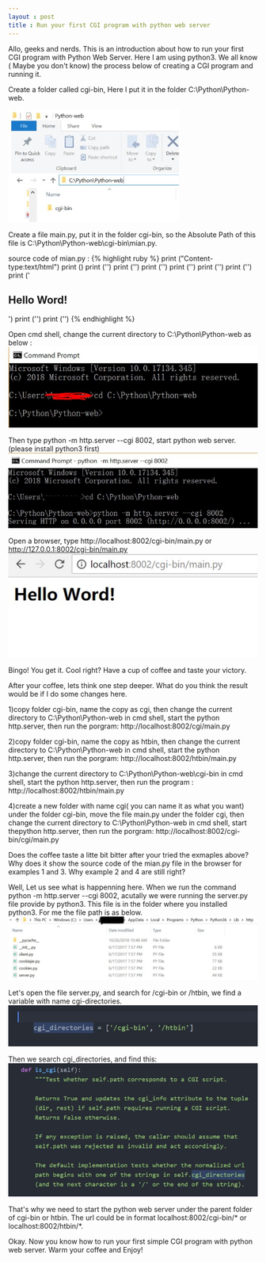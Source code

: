 ```yaml
---
layout : post
title : Run your first CGI program with python web server
---
```

Allo, geeks and nerds. This is an introduction about how to run your
first CGI program with Python Web Server. Here I am using python3.
We all know ( Maybe you don't know) the process below of creating a
CGI program and running it.

Create a folder called cgi-bin,  Here I put
it in the folder C:\Python\Python-web.

![](/assets/images/2018-12-18/1-1.jpg)

Create a file main.py, put it in the folder
cgi-bin, so the Absolute Path of this file is
C:\Python\Python-web\cgi-bin\mian.py.

source code of mian.py :
{% highlight ruby %}
print ("Content-type:text/html")
print ()
print ('<html>')
print ('<head>')
print ('<meta charset="utf-8">')
print ('<title>Hello Word - my first CGI Program</title>')
print ('</head>')
print ('<body>')
print ('<h2>Hello Word!</h2>')
print ('</body>')
print ('</html>')
{% endhighlight %}

Open cmd shell, change the current directory to
C:\Python\Python-web as below :
![](/assets/images/2018-12-18/1-2.jpg)

Then type python -m http.server --cgi 8002, start python web server.
(please install python3 first)
![](/assets/images/2018-12-18/1-3.jpg)

Open a browser, type http://localhost:8002/cgi-bin/main.py
or http://127.0.0.1:8002/cgi-bin/main.py
![](/assets/images/2018-12-18/1-4.jpg)

Bingo! You get it. Cool right? Have a cup of coffee and taste your victory.

After your coffee, lets think one step deeper. What do you think the
result would be if I do some changes here.

1)copy folder cgi-bin, name the copy as cgi, then change the current
directory to  C:\Python\Python-web in cmd shell, start the python
http.server, then run the porgram: http://localhost:8002/cgi/main.py

2)copy folder cgi-bin, name the copy as htbin, then change the
current directory to  C:\Python\Python-web in cmd shell, start
the python http.server, then run the porgram:
http://localhost:8002/htbin/main.py

3)change the current directory to  C:\Python\Python-web\cgi-bin in
cmd shell, start the python http.server, then run the program :
http://localhost:8002/htbin/main.py

4)create a new folder with name cgi( you can name it as what you
want)  under the folder cgi-bin, move the file main.py under the
folder cgi,  then change the current directory to  C:\Python\Python-web
in cmd shell, start thepython http.server, then run the porgram:
http://localhost:8002/cgi-bin/cgi/main.py

Does the coffee taste a litte bit bitter after your tried the
exmaples above?  Why does it show the source code of the mian.py
file in the browser for examples 1 and 3. Why example 2 and 4
are still right?

Well, Let us see what is happenning here.  When we run the command
python -m http.server --cgi 8002, acutally we were running the server.py
file provide by python3. This file is in the folder where you installed
python3. For me the file path is as below.
![](/assets/images/2018-12-18/1-5.jpg)

Let's open the file server.py, and search for /cgi-bin or /htbin,
we find a variable with name cgi-directories.
![](/assets/images/2018-12-18/1-6.jpg)

Then we search cgi_directories, and find this:
![](/assets/images/2018-12-18/1-7.jpg)

That's why we need to start the python web server under the parent
folder of cgi-bin or htbin. The url could be in format
localhost:8002/cgi-bin/* or localhost:8002/htbin/*.

Okay. Now you know how to run your first simple CGI program with
python web server. Warm your coffee and Enjoy!
